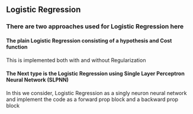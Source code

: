 ## Logistic Regression
### There are two approaches used for Logistic Regression here
#### The plain Logistic Regression consisting of a hypothesis and Cost function
This is implemented both with and without Regularization
#### The Next type is the Logistic Regression using Single Layer Perceptron Neural Network (SLPNN)
In this we consider, Logistic Regression as a singly neuron neural network and implement the code as a forward prop block and a backward prop block
